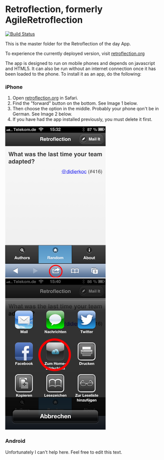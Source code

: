 Retroflection, formerly AgileRetroflection
==========================================

[![Build Status](https://travis-ci.org/leider/AgileRetroflection.png)](https://travis-ci.org/leider/AgileRetroflection)

This is the master folder for the Retroflection of the day App.

To experience the currently deployed version, visit [retroflection.org](http://retroflection.org)

The app is designed to run on mobile phones and depends on javascript and HTML5. It can also be run without an internet connection once it has been loaded to the phone. To install it as an app, do the following:

### iPhone

1. Open [retroflection.org](http://retroflection.org) in Safari.
1. Find the "forward" button on the bottom. See Image 1 below.
1. Then choose the option in the middle. Probably your phone qon't be in German. See Image 2 below.
1. If you have had the app installed previously, you must delete it first.

![image 1](./screenshots/screen1.png) ![image 2](./screenshots/screen2.png)

### Android

Unfortunately I can't help here. Feel free to edit this text.

